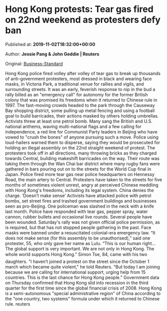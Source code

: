 
# Hong Kong protests: Tear gas fired on 22nd weekend as protesters defy ban

Published at: **2019-11-02T18:32:00+00:00**

Author: **Jessie Pang &amp; John Geddie | Reuters**

Original: [Business-Standard](https://www.business-standard.com/article/international/hong-kong-police-fire-tear-gas-to-begin-22nd-weekend-of-protests-119110300006_1.html)

Hong Kong police fired volley after volley of tear gas to break up thousands of anti-government protesters, most dressed in black and wearing face masks, in Victoria Park, a traditional venue for rallies and vigils, and surrounding streets.
It was an early, feverish response to nip in the bud a rally billed as an "emergency call" for autonomy for the former British colony that was promised its freedoms when it returned to Chinese rule in 1997.
The fast-moving crowds headed to the park through the Causeway Bay shopping district, some pulling up metal fencing and using a football goal to build barricades, their actions masked by others holding umbrellas. Activists threw at least one petrol bomb.
Many sang the British and U.S. national anthems, waving multi-national flags and a few calling for independence, a red line for Communist Party leaders in Beijing who have vowed to "crush the bones" of anyone pursuing such a move.
Police using loud-hailers warned them to disperse, saying they would be prosecuted for holding an illegal assembly on the 22nd straight weekend of protest.
The protesters took off in all directions, many throwing bricks as they charged towards Central, building makeshift barricades on the way.
Their route was taking them through the Wan Chai bar district where many rugby fans were gathered in bars pouring out on to the streets for the World Cup final in Japan.
Police fired more tear gas near police headquarters on Hennessy Road, the main artery to Central.
Protesters have taken to the streets for five months of sometimes violent unrest, angry at perceived Chinese meddling with Hong Kong's freedoms, including its legal system. China denies the charge.
‘Doesn’t make sense’
Activists have attacked police with petrol bombs, set street fires and trashed government buildings and businesses seen as pro-Beijing. One policeman was slashed in the neck with a knife last month.
Police have responded with tear gas, pepper spray, water cannon, rubber bullets and occasional live rounds. Several people have been wounded.
Saturday's rally was not given official police permission, as is required, but that has not stopped people gathering in the past. Face masks were banned under a resuscitated colonial-era emergency law.
“It does not make sense (for this assembly to be unauthorised),” said one protester, 55, who only gave her name as Lulu. “This is our human right... The global support is very important. We are not only in Hong Kong. The whole world supports Hong Kong.”
Simon Tse, 84, came with his two daughters.
"I haven’t joined a protest on the street since the October 1 march which became quite violent," he told Reuters. "But today I am joining because we are calling for international support, urging help from 15 countries. This is the last chance for Hong Kong people.”
Government data on Thursday confirmed that Hong Kong slid into recession in the third quarter for the first time since the global financial crisis of 2008.
Hong Kong is a semi-autonomous "special administrative region" of China according to the "one country, two systems" formula under which it returned to Chinese rule. reuters
